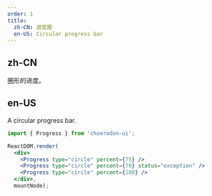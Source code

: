 ```yaml
---
order: 1
title:
  zh-CN: 进度圈
  en-US: Circular progress bar
---
```


## zh-CN

圈形的进度。

## en-US

A circular progress bar.

````jsx
import { Progress } from 'choerodon-ui';

ReactDOM.render(
  <div>
    <Progress type="circle" percent={75} />
    <Progress type="circle" percent={70} status="exception" />
    <Progress type="circle" percent={100} />
  </div>,
  mountNode);
````

<style>
.c7n-progress-circle-wrap,
.c7n-progress-line-wrap {
  margin-right: 8px;
  margin-bottom: 5px;
}
</style>
